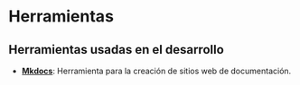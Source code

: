 # Herramientas

## Herramientas usadas en el desarrollo

- [**Mkdocs**](https://www.mkdocs.org/): Herramienta para la creación de sitios web de documentación.

